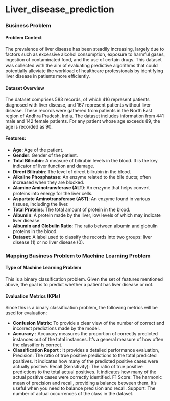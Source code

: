 # Liver_disease_prediction

### Business Problem

#### Problem Context
The prevalence of liver disease has been steadily increasing, largely due to factors such as excessive alcohol consumption, exposure to harmful gases, ingestion of contaminated food, and the use of certain drugs. This dataset was collected with the aim of evaluating predictive algorithms that could potentially alleviate the workload of healthcare professionals by identifying liver disease in patients more efficiently.

#### Dataset Overview
The dataset comprises 583 records, of which 416 represent patients diagnosed with liver disease, and 167 represent patients without liver disease. These records were gathered from patients in the North East region of Andhra Pradesh, India. The dataset includes information from 441 male and 142 female patients. For any patient whose age exceeds 89, the age is recorded as 90.

#### Features:
- **Age**: Age of the patient.
- **Gender**: Gender of the patient.
- **Total Bilirubin**: A measure of bilirubin levels in the blood. It is the key indicator of liver function and damage.
- **Direct Bilirubin**: The level of direct bilirubin in the blood.
- **Alkaline Phosphatase**: An enzyme related to the bile ducts; often increased when they are blocked.
- **Alamine Aminotransferase (ALT)**: An enzyme that helps convert proteins into energy for the liver cells.
- **Aspartate Aminotransferase (AST)**: An enzyme found in various tissues, including the liver.
- **Total Proteins**: The total amount of protein in the blood.
- **Albumin**: A protein made by the liver, low levels of which may indicate liver disease.
- **Albumin and Globulin Ratio**: The ratio between albumin and globulin proteins in the blood.
- **Dataset**: A label used to classify the records into two groups: liver disease (1) or no liver disease (0).

### Mapping Business Problem to Machine Learning Problem

#### Type of Machine Learning Problem
This is a binary classification problem. Given the set of features mentioned above, the goal is to predict whether a patient has liver disease or not.

#### Evaluation Metrics (KPIs)
Since this is a binary classification problem, the following metrics will be used for evaluation:

- **Confusion Matrix**: To provide a clear view of the number of correct and incorrect predictions made by the model.
- **Accuracy** : Accuracy measures the proportion of correctly predicted instances out of the total instances. It’s a general measure of how often the classifier is correct.
- **Classification Report** : It provides a detailed performance evaluation, 
Precision: The ratio of true positive predictions to the total predicted positives. It indicates how many of the predicted positive cases were actually positive.
Recall (Sensitivity): The ratio of true positive predictions to the total actual positives. It indicates how many of the actual positive cases were correctly identified.
F1 Score: The harmonic mean of precision and recall, providing a balance between them. It’s useful when you need to balance precision and recall.
Support: The number of actual occurrences of the class in the dataset.
